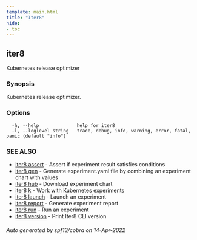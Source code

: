 ```yaml
---
template: main.html
title: "Iter8"
hide:
- toc
---
```

## iter8

Kubernetes release optimizer

### Synopsis


Kubernetes release optimizer.


### Options

```
  -h, --help              help for iter8
  -l, --loglevel string   trace, debug, info, warning, error, fatal, panic (default "info")
```

### SEE ALSO

* [iter8 assert](iter8_assert.md)	 - Assert if experiment result satisfies conditions
* [iter8 gen](iter8_gen.md)	 - Generate experiment.yaml file by combining an experiment chart with values
* [iter8 hub](iter8_hub.md)	 - Download experiment chart
* [iter8 k](iter8_k.md)	 - Work with Kubernetes experiments
* [iter8 launch](iter8_launch.md)	 - Launch an experiment
* [iter8 report](iter8_report.md)	 - Generate experiment report
* [iter8 run](iter8_run.md)	 - Run an experiment
* [iter8 version](iter8_version.md)	 - Print Iter8 CLI version

###### Auto generated by spf13/cobra on 14-Apr-2022
